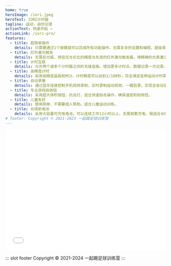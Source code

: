 ```yaml
---
home: true
heroImage: /iori.jpeg
heroText: IORI计时器
tagline: 运动，由你记录
actionText: 快速开始 →
actionLink: /iori-pro/
features:
  - title: 超简单操作
    details: 只需要通过1个按键就可以完成所有功能操作，无需复杂的设置和编程，超级易用，操作简单。
  - title: 红外激光触发
    details: 无需反光板，体验无与伦比的精度与先进的红外激光触发器。用精确的光束激活计时，红外激光触发器都精度提升到一个新的水平。
  - title: 计时互联
    details: 允许两个或多个计时器之间的无缝连接。增加更多计时点，数据记录一次记录。
  - title: 高精度计时
    details: 采用高精度晶振和MCU，计时精度可以达到1/100秒，完全满足各种运动计时需求。
  - title: 自动录像
    details: 通过蓝牙连接控制手机视频录制，实时录制运动视频，一键启录，实现全自动录像与视觉数据采集。
  - title: 专业游戏级按钮
    details: 采用超大体积按钮，抗击打，适合快速拍击操作，确保速度和耐用性。
  - title: 儿童友好
    details: 使用简单，不需要成人帮助。适合儿童运动训练。
  - title: 长续航电池
    details: 采用大容量可充电电池，可以连续工作12小时以上，无需频繁充电，很适合长时间运动或训练。
# footer: Copyright © 2021-2023 一起踢足球训练营
---
```


<div style="position: relative; width: 100%; height: 0; padding-bottom: 75%;"><iframe src="//player.bilibili.com/player.html?aid=1001119472&bvid=BV1ex4y1C7RN&cid=1455961875&page=1&high_quality=1" scrolling="no" border="0" frameborder="no" framespacing="0" allowfullscreen="true" style="position: absolute; width: 100%; height: 100%; left: 0; top: 0;"> </iframe></div>

<!-- <div align=center>
<img src="./images/iori-1.jpg" width="498"/>
<img src="./images/iori-2.jpg" width="454"/>
<img src="./images/iori-3.jpg" width="960"/>
<img src="./images/brilliant.png" width="960"/>
</div> -->

::: slot footer
Copyright © 2021-2024 一起踢足球训练营
:::
